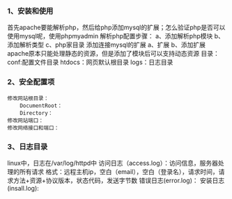### 1、安装和使用
首先apache要能解析php，然后给php添加mysql的扩展；怎么验证php是否可以使用mysql呢，使用phpmyadmin
解析php配置步骤：
	a、添加解析php模块
	b、添加解析类型
	c、php家目录
添加连接mysql的扩展
	a、扩展
	b、添加扩展
apache原本只能处理静态的资源，但是添加了模块后可以支持动态资源
目录：
	conf:配置文件目录
	htdocs：网页默认根目录
	logs：日志目录
### 2、安全配置项
	修改网站根目录：
		DocumentRoot：
		Directory：
	修改网站端口：
	修改网络接口和端口：
### 3、日志目录
linux中，日志在/var/log/httpd中
	访问日志（access.log）：访问信息，服务器处理的所有请求
		格式：远程主机ip，空白（email），空白（登录名），请求时间，请求方法+资源+协议版本，状态代码，发送字节数
	错误日志(error.log)：
	安装日志(insall.log):
	